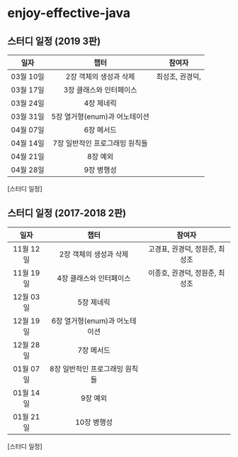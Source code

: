 # enjoy-effective-java

## 스터디 일정 (2019 3판)

| 일자 | 챕터 | 참여자 |
| :---: | :---: | :---: |
|03월 10일| 2장 객체의 생성과 삭제| 최성조, 권경덕,  |
|03월 17일| 3장 클래스와 인터페이스| |
|03월 24일| 4장 제네릭| |
|03월 31일| 5장 열거형(enum)과 어노테이션| |
|04월 07일| 6장 메서드| |
|04월 14일| 7장 일반적인 프로그래밍 원칙들| |
|04월 21일| 8장 예외| |
|04월 28일| 9장 병행성| |
[스터디 일정]

## 스터디 일정 (2017-2018 2판)

| 일자 | 챕터 | 참여자 |
| :---: | :---: | :---: |
|11월 12일| 2장 객체의 생성과 삭제| 고경표, 권경덕, 정원준, 최성조|
|11월 19일| 4장 클래스와 인터페이스| 이종호, 권경덕, 정원준, 최성조|
|12월 03일| 5장 제네릭| |
|12월 19일| 6장 열거형(enum)과 어노테이션| |
|12월 28일| 7장 메서드| |
|01월 07일| 8장 일반적인 프로그래밍 원칙들| |
|01월 14일| 9장 예외| |
|01월 21일| 10장 병행성| |
[스터디 일정]
